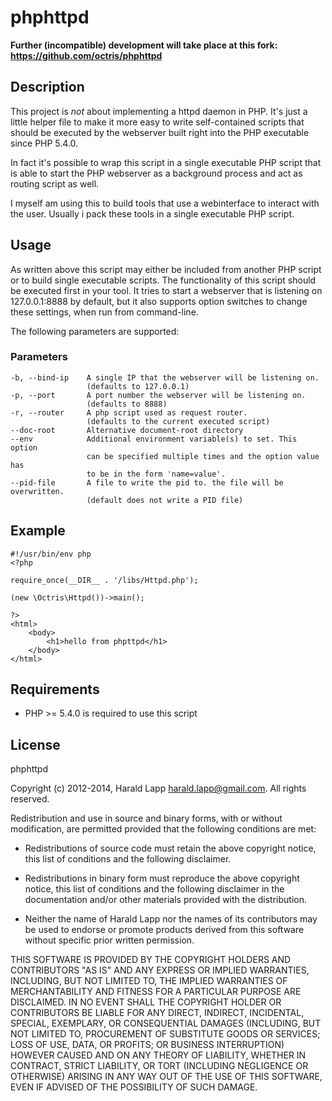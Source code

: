 phphttpd
========

**Further (incompatible) development will take place at this fork: https://github.com/octris/phphttpd**

Description
-----------

This project is _not_ about implementing a httpd daemon in PHP. It's just a little
helper file to make it more easy to write self-contained scripts that should be
executed by the webserver built right into the PHP executable since PHP 5.4.0.

In fact it's possible to wrap this script in a single executable PHP script that
is able to start the PHP webserver as a background process and act as routing
script as well.

I myself am using this to build tools that use a webinterface to interact with
the user. Usually i pack these tools in a single executable PHP script.

Usage
-----

As written above this script may either be included from another PHP script or to
build single executable scripts. The functionality of this script should be executed
first in your tool. It tries to start a webserver that is listening on 127.0.0.1:8888
by default, but it also supports option switches to change these settings, when run
from command-line.

The following parameters are supported:

### Parameters

    -b, --bind-ip    A single IP that the webserver will be listening on.
                     (defaults to 127.0.0.1)
    -p, --port       A port number the webserver will be listening on.
                     (defaults to 8888)
    -r, --router     A php script used as request router.
                     (defaults to the current executed script)
    --doc-root       Alternative document-root directory
    --env            Additional environment variable(s) to set. This option
                     can be specified multiple times and the option value has
                     to be in the form 'name=value'.
    --pid-file       A file to write the pid to. the file will be overwritten.
                     (default does not write a PID file)

Example
-------

    #!/usr/bin/env php
    <?php

    require_once(__DIR__ . '/libs/Httpd.php');

    (new \Octris\Httpd())->main();

    ?>
    <html>
        <body>
            <h1>hello from phpttpd</h1>
        </body>
    </html>

Requirements
------------

* PHP >= 5.4.0 is required to use this script

License
-------

phphttpd

Copyright (c) 2012-2014, Harald Lapp <harald.lapp@gmail.com>.
All rights reserved.

Redistribution and use in source and binary forms, with or without
modification, are permitted provided that the following conditions
are met:

  * Redistributions of source code must retain the above copyright
    notice, this list of conditions and the following disclaimer.

  * Redistributions in binary form must reproduce the above copyright
    notice, this list of conditions and the following disclaimer in
    the documentation and/or other materials provided with the
    distribution.

  * Neither the name of Harald Lapp nor the names of its
    contributors may be used to endorse or promote products derived
    from this software without specific prior written permission.

THIS SOFTWARE IS PROVIDED BY THE COPYRIGHT HOLDERS AND CONTRIBUTORS
"AS IS" AND ANY EXPRESS OR IMPLIED WARRANTIES, INCLUDING, BUT NOT
LIMITED TO, THE IMPLIED WARRANTIES OF MERCHANTABILITY AND FITNESS
FOR A PARTICULAR PURPOSE ARE DISCLAIMED. IN NO EVENT SHALL THE
COPYRIGHT HOLDER OR CONTRIBUTORS BE LIABLE FOR ANY DIRECT, INDIRECT,
INCIDENTAL, SPECIAL, EXEMPLARY, OR CONSEQUENTIAL DAMAGES (INCLUDING,
BUT NOT LIMITED TO, PROCUREMENT OF SUBSTITUTE GOODS OR SERVICES;
LOSS OF USE, DATA, OR PROFITS; OR BUSINESS INTERRUPTION) HOWEVER
CAUSED AND ON ANY THEORY OF LIABILITY, WHETHER IN CONTRACT, STRICT
LIABILITY, OR TORT (INCLUDING NEGLIGENCE OR OTHERWISE) ARISING IN
ANY WAY OUT OF THE USE OF THIS SOFTWARE, EVEN IF ADVISED OF THE
POSSIBILITY OF SUCH DAMAGE.
